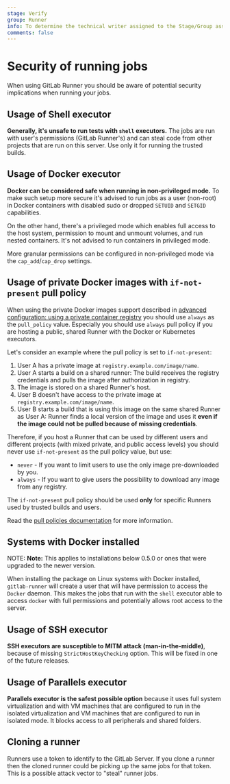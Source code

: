 ```yaml
---
stage: Verify
group: Runner
info: To determine the technical writer assigned to the Stage/Group associated with this page, see https://about.gitlab.com/handbook/engineering/ux/technical-writing/#designated-technical-writers
comments: false
---
```


# Security of running jobs

When using GitLab Runner you should be aware of potential security implications
when running your jobs.

## Usage of Shell executor

**Generally, it's unsafe to run tests with `shell` executors.** The jobs are run
with user's permissions (GitLab Runner's) and can steal code from other
projects that are run on this server. Use only it for running the trusted builds.

## Usage of Docker executor

**Docker can be considered safe when running in non-privileged mode.** To make
such setup more secure it's advised to run jobs as a user (non-root) in Docker
containers with disabled sudo or dropped `SETUID` and `SETGID` capabilities.

On the other hand, there's a privileged mode which enables full access to the
host system, permission to mount and unmount volumes, and run nested containers.
It's not advised to run containers in privileged mode.

More granular permissions can be configured in non-privileged mode via the
`cap_add`/`cap_drop` settings.

## Usage of private Docker images with `if-not-present` pull policy

When using the private Docker images support described in
[advanced configuration: using a private container registry](../configuration/advanced-configuration.md#using-a-private-container-registry)
you should use `always` as the `pull_policy` value. Especially you should
use `always` pull policy if you are hosting a public, shared Runner with the
Docker or Kubernetes executors.

Let's consider an example where the pull policy is set to `if-not-present`:

1. User A has a private image at `registry.example.com/image/name`.
1. User A starts a build on a shared runner: The build receives the registry
   credentials and pulls the image after authorization in registry.
1. The image is stored on a shared Runner's host.
1. User B doesn't have access to the private image at `registry.example.com/image/name`.
1. User B starts a build that is using this image on the same shared Runner
   as User A: Runner finds a local version of the image and uses it **even if
   the image could not be pulled because of missing credentials**.

Therefore, if you host a Runner that can be used by different users and
different projects (with mixed private, and public access levels) you should
never use `if-not-present` as the pull policy value, but use:

- `never` - If you want to limit users to use the only image pre-downloaded by you.
- `always` - If you want to give users the possibility to download any image
  from any registry.

The `if-not-present` pull policy should be used **only** for specific Runners
used by trusted builds and users.

Read the [pull policies documentation](../executors/docker.md#how-pull-policies-work)
for more information.

## Systems with Docker installed

NOTE: **Note:**
This applies to installations below 0.5.0 or ones that were upgraded to the
newer version.

When installing the package on Linux systems with Docker installed,
`gitlab-runner` will create a user that will have permission to access the `Docker`
daemon. This makes the jobs that run with the `shell` executor able to access `docker`
with full permissions and potentially allows root access to the server.

## Usage of SSH executor

**SSH executors are susceptible to MITM attack (man-in-the-middle)**, because of
missing `StrictHostKeyChecking` option. This will be fixed in one of the future
releases.

## Usage of Parallels executor

**Parallels executor is the safest possible option** because it uses full system
virtualization and with VM machines that are configured to run in the isolated
virtualization and VM machines that are configured to run in isolated
mode. It blocks access to all peripherals and shared folders.

## Cloning a runner

Runners use a token to identify to the GitLab Server. If you clone a runner then
the cloned runner could be picking up the same jobs for that token. This is a possible
attack vector to "steal" runner jobs.
